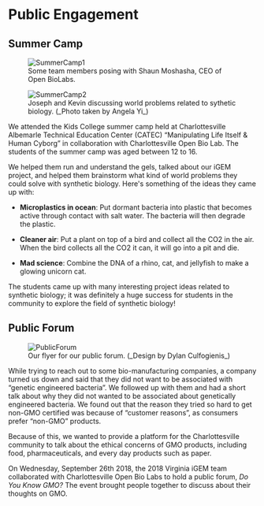 # Public Engagement

## Summer Camp

<figure>
	<img src="/images/HumanPractices/UVA2018_Outreach.jpg" alt="SummerCamp1">
	<figcaption> Some team members posing with Shaun Moshasha, CEO of Open BioLabs.  </figcaption>
</figure>

<figure>
	<img src="/images/HumanPractices/UVA2018_Outreach1.jpg" alt=SummerCamp2>
	<figcaption> Joseph and Kevin discussing world problems related to sythetic biology. (_Photo taken by Angela Yi_) </figcaption>
</figure>

We attended the Kids College summer camp held at Charlottesville Albemarle Technical Education Center (CATEC) “Manipulating Life Itself & Human Cyborg” in collaboration with Charlottesville Open Bio Lab. The students of the summer camp was aged between 12 to 16.

We helped them run and understand the gels, talked about our iGEM project, and helped them brainstorm what kind of world problems they could solve with synthetic biology. Here's something of the ideas they came up with:

- **Microplastics in ocean**: Put dormant bacteria into plastic that becomes active through contact with salt water. The bacteria will then degrade the plastic.  

- **Cleaner air**: Put a plant on top of a bird and collect all the CO2 in the air. When the bird collects all the CO2 it can, it will go into a pit and die. 

- **Mad science**: Combine the DNA of a rhino, cat, and jellyfish to make a glowing unicorn cat. 

The students came up with many interesting project ideas related to synthetic biology; it was definitely a huge success for students in the community to explore the field of synthetic biology!

## Public Forum

<figure>
	<img src="/images/HumanPractices/Forum.png" alt=PublicForum>
	<figcaption> Our flyer for our public forum. (_Design by Dylan Culfogienis_) </figcaption>
</figure>

While trying to reach out to some bio-manufacturing companies, a company turned us down and said that they did not want to be associated with “genetic engineered bacteria”. We followed up with them and had a short talk about why they did not wanted to be associated about genetically engineered bacteria. We found out that the reason they tried so hard to get non-GMO certified was because of “customer reasons”, as consumers prefer “non-GMO” products. 

Because of this, we wanted to provide a platform for the Charlottesville community to talk about the ethical concerns of GMO products, including food, pharmaceuticals, and every day products such as paper.  

On Wednesday, September 26th 2018, the 2018 Virginia iGEM team collaborated with Charlottesville Open Bio Labs to hold a public forum, _Do You Know GMO?_ The event brought people together to discuss about their thoughts on GMO. 

